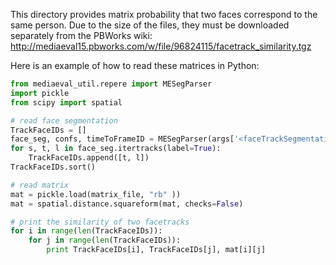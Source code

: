 This directory provides matrix probability that two faces correspond to the same person.
Due to the size of the files, they must be downloaded separately from the PBWorks wiki: 
http://mediaeval15.pbworks.com/w/file/96824115/facetrack_similarity.tgz

Here is an example of how to read these matrices in Python: 

```python
from mediaeval_util.repere import MESegParser
import pickle
from scipy import spatial

# read face segmentation
TrackFaceIDs = []
face_seg, confs, timeToFrameID = MESegParser(args['<faceTrackSegmentation>'], args['<videoID>'])
for s, t, l in face_seg.itertracks(label=True):
    TrackFaceIDs.append([t, l])
TrackFaceIDs.sort()

# read matrix
mat = pickle.load(matrix_file, "rb" ))
mat = spatial.distance.squareform(mat, checks=False)

# print the similarity of two facetracks
for i in range(len(TrackFaceIDs)):
    for j in range(len(TrackFaceIDs)):
        print TrackFaceIDs[i], TrackFaceIDs[j], mat[i][j]
```
